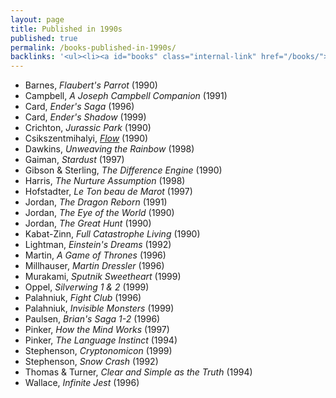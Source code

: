 ```yaml
---
layout: page
title: Published in 1990s
published: true
permalink: /books-published-in-1990s/
backlinks: '<ul><li><a id="books" class="internal-link" href="/books/">Books</a></li></ul>'
---
```


* Barnes, _Flaubert's Parrot_ (1990) 
* Campbell, _A Joseph Campbell Companion_ (1991) 
* Card, _Ender's Saga_ (1996) 
* Card, _Ender's Shadow_ (1999) 
* Crichton, _Jurassic Park_ (1990) 
* Csikszentmihalyi, _<a id="csikszentmihalyi-flow" class="internal-link" href="/csikszentmihalyi-flow/">Flow</a>_ (1990) 
* Dawkins, _Unweaving the Rainbow_ (1998) 
* Gaiman, _Stardust_ (1997) 
* Gibson & Sterling, _The Difference Engine_ (1990) 
* Harris, _The Nurture Assumption_ (1998) 
* Hofstadter, _Le Ton beau de Marot_ (1997) 
* Jordan, _The Dragon Reborn_ (1991) 
* Jordan, _The Eye of the World_ (1990) 
* Jordan, _The Great Hunt_ (1990) 
* Kabat-Zinn, _Full Catastrophe Living_ (1990) 
* Lightman, _Einstein's Dreams_ (1992) 
* Martin, _A Game of Thrones_ (1996) 
* Millhauser, _Martin Dressler_ (1996) 
* Murakami, _Sputnik Sweetheart_ (1999) 
* Oppel, _Silverwing 1 & 2_ (1999) 
* Palahniuk, _Fight Club_ (1996) 
* Palahniuk, _Invisible Monsters_ (1999) 
* Paulsen, _Brian's Saga 1-2_ (1996) 
* Pinker, _How the Mind Works_ (1997) 
* Pinker, _The Language Instinct_ (1994) 
* Stephenson, _Cryptonomicon_ (1999) 
* Stephenson, _Snow Crash_ (1992) 
* Thomas & Turner, _Clear and Simple as the Truth_ (1994) 
* Wallace, _Infinite Jest_ (1996) 
